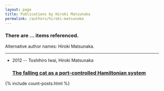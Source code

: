 ```yaml
---
layout: page
title: Publications by Hiroki Matsunaka
permalink: /authors/hiroki-matsunaka
---
```


<h3 id="number-posts">There are ... items referenced.</h3>
<p id='info-authors'>Alternative author names: Hiroki Matsunaka.</p>
<hr />
<ul class="post-list">
<li><span class='post-meta'>2012 -- Toshihiro Iwai, Hiroki Matsunaka</span><h3><a class='post-link' href="{{ site.baseurl }}/the-falling-cat-as-a-port-controlled-hamiltonian-system">The falling cat as a port-controlled Hamiltonian system</a></h3></li>

</ul>
{% include count-posts.html %}
